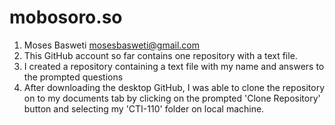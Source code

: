 # mobosoro.so

1) Moses Basweti mosesbasweti@gmail.com
2) This GitHub account so far contains one repository with a text file.
3) I created a repository containing a text file with my name and answers to the prompted questions
4) After downloading the desktop GitHub, I was able to clone the repository on to my documents tab by clicking on the prompted 'Clone Repository' button and selecting my 'CTI-110' folder on local machine.

